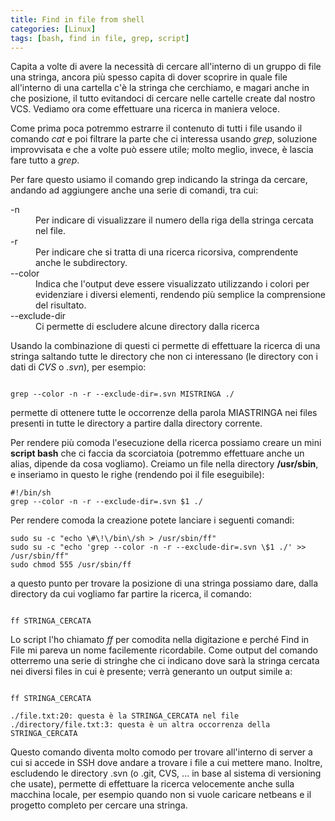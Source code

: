 ```yaml
---
title: Find in file from shell
categories: [Linux]
tags: [bash, find in file, grep, script]
---
```

Capita a volte di avere la necessità di cercare all'interno di un gruppo di file una stringa, ancora più spesso capita di dover scoprire in quale file all'interno di una cartella c'è la stringa che cerchiamo, e magari anche in che posizione, il tutto evitandoci di cercare nelle cartelle create dal nostro VCS. Vediamo ora come effettuare una ricerca in maniera veloce.
<!--break-->
Come prima poca potremmo estrarre il contenuto di tutti i file usando il comando _cat_ e poi filtrare la parte che ci interessa usando _grep_, soluzione improvvisata e che a volte può essere utile; molto meglio, invece, è lascia fare tutto a _grep_.

Per fare questo usiamo il comando grep indicando la stringa da cercare, andando ad aggiungere anche una serie di comandi, tra cui:
<dl>
  <dt>-n</dt>
    <dd>Per indicare di visualizzare il numero della riga della stringa cercata nel file.</dd>
  <dt>-r</dt>
    <dd>Per indicare che si tratta di una ricerca ricorsiva, comprendente anche le subdirectory.</dd>
  <dt>--color</dt>
    <dd>Indica che l'output deve essere visualizzato utilizzando i colori per evidenziare i diversi elementi, rendendo  più semplice la comprensione del risultato.</dd>
  <dt>--exclude-dir</dt>
    <dd>Ci permette di escludere alcune directory dalla ricerca</dd>
</dl>

Usando la combinazione di questi ci permette di effettuare la ricerca di una stringa saltando tutte le directory che non ci interessano (le directory con i dati di _CVS_ o _.svn_), per esempio:
~~~language-php

grep --color -n -r --exclude-dir=.svn MISTRINGA ./
~~~

permette di ottenere tutte le occorrenze della parola MIASTRINGA nei files presenti in tutte le directory a partire dalla directory corrente.

Per rendere più comoda l'esecuzione della ricerca possiamo creare un mini **script bash** che ci faccia da scorciatoia (potremmo effettuare anche un alias, dipende da cosa vogliamo). Creiamo un file nella directory **/usr/sbin**, e inseriamo in questo le righe (rendendo poi il file eseguibile):
~~~language-php
#!/bin/sh
grep --color -n -r --exclude-dir=.svn $1 ./
~~~

Per rendere comoda la creazione potete lanciare i seguenti comandi:
~~~language-php
sudo su -c "echo \#\!\/bin\/sh > /usr/sbin/ff"
sudo su -c "echo 'grep --color -n -r --exclude-dir=.svn \$1 ./' >> /usr/sbin/ff"
sudo chmod 555 /usr/sbin/ff
~~~

a questo punto per trovare la posizione di una stringa possiamo dare, dalla directory da cui vogliamo far partire la ricerca, il comando:
~~~language-php

ff STRINGA_CERCATA
~~~

Lo script l'ho chiamato _ff_ per comodita nella digitazione e perché Find in File mi pareva un nome facilemente ricordabile. Come output del comando otterremo una serie di stringhe che ci indicano dove sarà la stringa cercata nei diversi files in cui è presente; verrà generanto un output simile a:
~~~language-php

ff STRINGA_CERCATA

./file.txt:20: questa è la STRINGA_CERCATA nel file
./directory/file.txt:3: questa è un altra occorrenza della STRINGA_CERCATA
~~~

Questo comando diventa molto comodo per trovare all'interno di server a cui si accede in SSH dove andare a trovare i file a cui mettere mano. Inoltre, escludendo le directory .svn (o .git, CVS, ... in base al sistema di versioning che usate), permette di effettuare la ricerca velocemente anche sulla macchina locale, per esempio quando non si vuole caricare netbeans e il progetto completo per cercare una stringa.